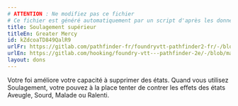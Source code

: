 ```yaml
---
# ATTENTION : Ne modifiez pas ce fichier
# Ce fichier est généré automatiquement par un script d'après les données du module Foundry VTT officiel et de sa traduction
title: Soulagement supérieur
titleEn: Greater Mercy
id: kZdcoaTD849QalR9
urlFr: https://gitlab.com/pathfinder-fr/foundryvtt-pathfinder2-fr/-/blob/master/data/feats/kZdcoaTD849QalR9.htm
urlEn: https://gitlab.com/hooking/foundry-vtt---pathfinder-2e/-/blob/master/packs/data/feats.db/greater-mercy.json
layout: dons
---
```

Votre foi améliore votre capacité à supprimer des états. Quand vous utilisez Soulagement, votre pouvez à la place tenter de contrer les effets des états Aveugle, Sourd, Malade ou Ralenti.
